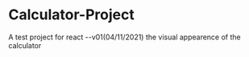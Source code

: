 # Calculator-Project
A test project for react
--v01(04/11/2021) the visual appearence of the calculator
